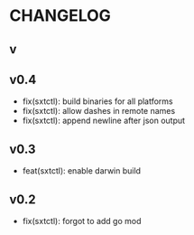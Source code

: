 # CHANGELOG

## v


## v0.4

* fix(sxtctl): build binaries for all platforms
* fix(sxtctl): allow dashes in remote names
* fix(sxtctl): append newline after json output

## v0.3

* feat(sxtctl): enable darwin build

## v0.2

* fix(sxtctl): forgot to add go mod

